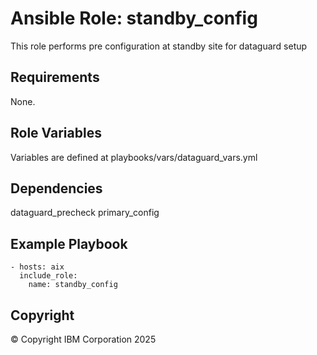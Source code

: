 # Ansible Role: standby_config 
 This role performs pre configuration at standby site for dataguard setup
## Requirements
None.

## Role Variables
Variables are defined at playbooks/vars/dataguard_vars.yml  
## Dependencies
dataguard_precheck
primary_config

## Example Playbook

    - hosts: aix
      include_role:
        name: standby_config

## Copyright
© Copyright IBM Corporation 2025
